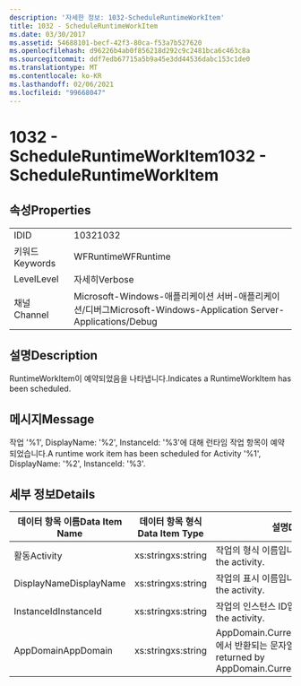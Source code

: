 ```yaml
---
description: '자세한 정보: 1032-ScheduleRuntimeWorkItem'
title: 1032 - ScheduleRuntimeWorkItem
ms.date: 03/30/2017
ms.assetid: 54688101-becf-42f3-80ca-f53a7b527620
ms.openlocfilehash: d96226b4ab0f856218d292c9c2481bca6c463c8a
ms.sourcegitcommit: ddf7edb67715a5b9a45e3dd44536dabc153c1de0
ms.translationtype: MT
ms.contentlocale: ko-KR
ms.lasthandoff: 02/06/2021
ms.locfileid: "99668047"
---
```

# <a name="1032---scheduleruntimeworkitem"></a><span data-ttu-id="1f6d3-103">1032 - ScheduleRuntimeWorkItem</span><span class="sxs-lookup"><span data-stu-id="1f6d3-103">1032 - ScheduleRuntimeWorkItem</span></span>

## <a name="properties"></a><span data-ttu-id="1f6d3-104">속성</span><span class="sxs-lookup"><span data-stu-id="1f6d3-104">Properties</span></span>  
  
|||  
|-|-|  
|<span data-ttu-id="1f6d3-105">ID</span><span class="sxs-lookup"><span data-stu-id="1f6d3-105">ID</span></span>|<span data-ttu-id="1f6d3-106">1032</span><span class="sxs-lookup"><span data-stu-id="1f6d3-106">1032</span></span>|  
|<span data-ttu-id="1f6d3-107">키워드</span><span class="sxs-lookup"><span data-stu-id="1f6d3-107">Keywords</span></span>|<span data-ttu-id="1f6d3-108">WFRuntime</span><span class="sxs-lookup"><span data-stu-id="1f6d3-108">WFRuntime</span></span>|  
|<span data-ttu-id="1f6d3-109">Level</span><span class="sxs-lookup"><span data-stu-id="1f6d3-109">Level</span></span>|<span data-ttu-id="1f6d3-110">자세히</span><span class="sxs-lookup"><span data-stu-id="1f6d3-110">Verbose</span></span>|  
|<span data-ttu-id="1f6d3-111">채널</span><span class="sxs-lookup"><span data-stu-id="1f6d3-111">Channel</span></span>|<span data-ttu-id="1f6d3-112">Microsoft-Windows-애플리케이션 서버-애플리케이션/디버그</span><span class="sxs-lookup"><span data-stu-id="1f6d3-112">Microsoft-Windows-Application Server-Applications/Debug</span></span>|  
  
## <a name="description"></a><span data-ttu-id="1f6d3-113">설명</span><span class="sxs-lookup"><span data-stu-id="1f6d3-113">Description</span></span>  

 <span data-ttu-id="1f6d3-114">RuntimeWorkItem이 예약되었음을 나타냅니다.</span><span class="sxs-lookup"><span data-stu-id="1f6d3-114">Indicates a RuntimeWorkItem has been scheduled.</span></span>  
  
## <a name="message"></a><span data-ttu-id="1f6d3-115">메시지</span><span class="sxs-lookup"><span data-stu-id="1f6d3-115">Message</span></span>  

 <span data-ttu-id="1f6d3-116">작업 '%1', DisplayName: '%2', InstanceId: '%3'에 대해 런타임 작업 항목이 예약되었습니다.</span><span class="sxs-lookup"><span data-stu-id="1f6d3-116">A runtime work item has been scheduled for Activity '%1', DisplayName: '%2', InstanceId: '%3'.</span></span>  
  
## <a name="details"></a><span data-ttu-id="1f6d3-117">세부 정보</span><span class="sxs-lookup"><span data-stu-id="1f6d3-117">Details</span></span>  
  
|<span data-ttu-id="1f6d3-118">데이터 항목 이름</span><span class="sxs-lookup"><span data-stu-id="1f6d3-118">Data Item Name</span></span>|<span data-ttu-id="1f6d3-119">데이터 항목 형식</span><span class="sxs-lookup"><span data-stu-id="1f6d3-119">Data Item Type</span></span>|<span data-ttu-id="1f6d3-120">설명</span><span class="sxs-lookup"><span data-stu-id="1f6d3-120">Description</span></span>|  
|--------------------|--------------------|-----------------|  
|<span data-ttu-id="1f6d3-121">활동</span><span class="sxs-lookup"><span data-stu-id="1f6d3-121">Activity</span></span>|<span data-ttu-id="1f6d3-122">xs:string</span><span class="sxs-lookup"><span data-stu-id="1f6d3-122">xs:string</span></span>|<span data-ttu-id="1f6d3-123">작업의 형식 이름입니다.</span><span class="sxs-lookup"><span data-stu-id="1f6d3-123">The type name of the activity.</span></span>|  
|<span data-ttu-id="1f6d3-124">DisplayName</span><span class="sxs-lookup"><span data-stu-id="1f6d3-124">DisplayName</span></span>|<span data-ttu-id="1f6d3-125">xs:string</span><span class="sxs-lookup"><span data-stu-id="1f6d3-125">xs:string</span></span>|<span data-ttu-id="1f6d3-126">작업의 표시 이름입니다.</span><span class="sxs-lookup"><span data-stu-id="1f6d3-126">The display name of the activity.</span></span>|  
|<span data-ttu-id="1f6d3-127">InstanceId</span><span class="sxs-lookup"><span data-stu-id="1f6d3-127">InstanceId</span></span>|<span data-ttu-id="1f6d3-128">xs:string</span><span class="sxs-lookup"><span data-stu-id="1f6d3-128">xs:string</span></span>|<span data-ttu-id="1f6d3-129">작업의 인스턴스 ID입니다.</span><span class="sxs-lookup"><span data-stu-id="1f6d3-129">The instance id of the activity.</span></span>|  
|<span data-ttu-id="1f6d3-130">AppDomain</span><span class="sxs-lookup"><span data-stu-id="1f6d3-130">AppDomain</span></span>|<span data-ttu-id="1f6d3-131">xs:string</span><span class="sxs-lookup"><span data-stu-id="1f6d3-131">xs:string</span></span>|<span data-ttu-id="1f6d3-132">AppDomain.CurrentDomain.FriendlyName에서 반환되는 문자열입니다.</span><span class="sxs-lookup"><span data-stu-id="1f6d3-132">The string returned by AppDomain.CurrentDomain.FriendlyName.</span></span>|
